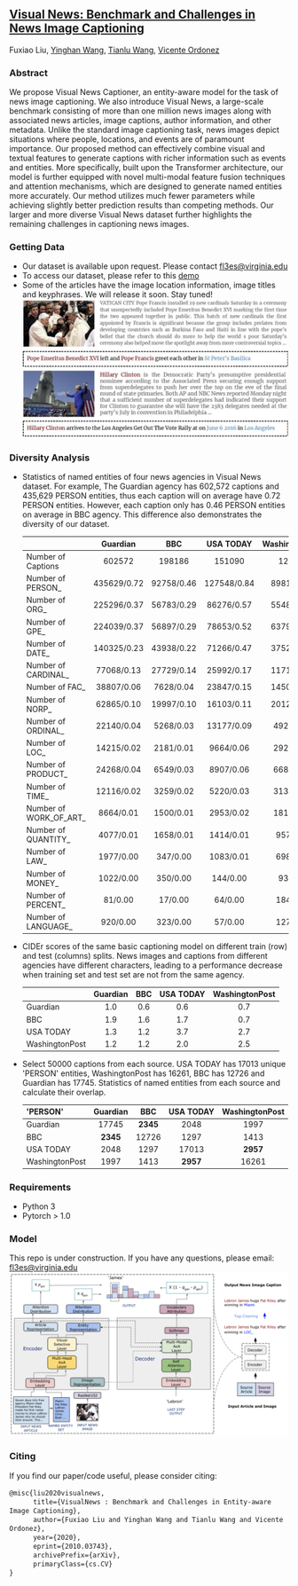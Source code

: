 ## [Visual News: Benchmark and Challenges in News Image Captioning](https://arxiv.org/abs/2010.03743)
Fuxiao Liu, [Yinghan Wang](https://www.linkedin.com/in/yinghan-wang-39980a119/), [Tianlu Wang](http://www.cs.virginia.edu/~tw8cb/), [Vicente Ordonez](https://www.vicenteordonez.com/)

### Abstract 
We propose Visual News Captioner, an entity-aware model for the task of news image captioning. We also introduce Visual News, a large-scale benchmark consisting of more than one million news images along with associated news articles, image captions, author information, and other metadata. Unlike the standard image captioning task, news images depict situations where people, locations, and events are of paramount importance. Our proposed method can effectively combine visual and textual features to generate captions with richer information such as events and entities. More specifically, built upon the Transformer architecture, our model is further equipped with novel multi-modal feature fusion techniques and attention mechanisms, which are designed to generate named entities more accurately. Our method utilizes much fewer parameters while achieving slightly better prediction results than competing methods. Our larger and more diverse Visual News dataset further highlights the remaining challenges in captioning news images.

### Getting Data
- Our dataset is available upon request. Please contact fl3es@virginia.edu
- To access our dataset, please refer to this [demo](./VisualNews-Dataset.ipynb)
- Some of the articles have the image location information, image titles and keyphrases. We will release it soon. Stay tuned!
![Examples from our VisualNews dataset](./sample.jpg)

### Diversity Analysis

 - Statistics of named entities of four news agencies in Visual News dataset. For example, The Guardian agency has 602,572 captions and 435,629 PERSON entities, thus each caption will on average have 0.72 PERSON entities. However, each caption only has 0.46 PERSON entities on average in BBC agency. This difference also demonstrates the diversity of our dataset.

   |                                     |       Guardian |             BBC |        USA TODAY|   WashingtonPost|
   | ----------------------------------- | :-------------:| :--------------:| :--------------:| :--------------:|
   | Number of Captions                  |         602572 |          198186 |          151090 |          128744 |
   | Number of PERSON_                   |    435629/0.72 |      92758/0.46 |     127548/0.84 |      89811/0.69 | 
   | Number of ORG_                      |    225296/0.37 |      56783/0.29 |      86276/0.57 |      55489/0.43 | 
   | Number of GPE_                      |    224039/0.37 |      56897/0.29 |      78653/0.52 |      63790/0.50 | 
   | Number of DATE_                     |    140325/0.23 |      43938/0.22 |      71266/0.47 |      37528/0.29 |  
   | Number of CARDINAL_                 |     77068/0.13 |      27729/0.14 |      25992/0.17 |      11719/0.09 |   
   | Number of FAC_                      |     38807/0.06 |       7628/0.04 |      23847/0.15 |      14508/0.11 |   
   | Number of NORP_                     |     62865/0.10 |      19997/0.10 |      16103/0.11 |      20124/0.16 | 
   | Number of ORDINAL_                  |     22140/0.04 |       5268/0.03 |      13177/0.09 |       4927/0.04 | 
   | Number of LOC_                      |     14215/0.02 |       2181/0.01 |       9664/0.06 |       2928/0.02 |
   | Number of PRODUCT_                  |     24268/0.04 |       6549/0.03 |       8907/0.06 |       6680/0.05 | 
   | Number of TIME_                     |     12116/0.02 |       3259/0.02 |       5220/0.03 |       3134/0.02 | 
   | Number of WORK_OF_ART_              |      8664/0.01 |       1500/0.01 |       2953/0.02 |       1810/0.01 | 
   | Number of QUANTITY_                 |      4077/0.01 |       1658/0.01 |       1414/0.01 |        957/0.01 | 
   | Number of LAW_                      |      1977/0.00 |        347/0.00 |       1083/0.01 |        698/0.01 | 
   | Number of MONEY_                    |      1022/0.00 |        350/0.00 |        144/0.00 |         93/0.00 | 
   | Number of PERCENT_                  |        81/0.00 |         17/0.00 |         64/0.00 |        184/0.00 | 
   | Number of LANGUAGE_                 |       920/0.00 |        323/0.00 |         57/0.00 |        127/0.00 |

 - CIDEr scores of the same basic captioning model on different train (row) and test (columns) splits. News images and captions from different agencies have different characters, leading to a performance decrease when training set and test set are not from the same agency.

   |                                     |       Guardian |             BBC |        USA TODAY|   WashingtonPost|
   | ----------------------------------- | :-------------:| :--------------:| :--------------:| :--------------:|
   | Guardian                            |            1.0 |             0.6 |             0.6 |             0.7 |
   | BBC                                 |            1.9 |             1.6 |             1.7 |             0.7 | 
   | USA TODAY                           |            1.3 |             1.2 |             3.7 |             2.7 |
   | WashingtonPost                      |            1.2 |             1.2 |             2.0 |             2.5 | 
   
   
 - Select 50000 captions from each source. USA TODAY has 17013 unique 'PERSON' entities, WashingtonPost has 16261, BBC has 12726 and Guardian has 17745. Statistics of named entities from each source and calculate their overlap. 

   | 'PERSON'                            |       Guardian |             BBC |        USA TODAY|   WashingtonPost|
   | ----------------------------------- | :-------------:| :--------------:| :--------------:| :--------------:|
   | Guardian                            |          17745 |        **2345** |            2048 |            1997 |
   | BBC                                 |       **2345** |           12726 |            1297 |            1413 | 
   | USA TODAY                           |           2048 |            1297 |           17013 |        **2957** |
   | WashingtonPost                      |           1997 |            1413 |        **2957** |           16261 | 
   

### Requirements
- Python 3
- Pytorch > 1.0

### Model
This repo is under construction. If you have any questions, please email: fl3es@virginia.edu
![Examples from our VisualNews dataset](./model.png)

### Citing
If you find our paper/code useful, please consider citing:

```
@misc{liu2020visualnews,
      title={VisualNews : Benchmark and Challenges in Entity-aware Image Captioning}, 
      author={Fuxiao Liu and Yinghan Wang and Tianlu Wang and Vicente Ordonez},
      year={2020},
      eprint={2010.03743},
      archivePrefix={arXiv},
      primaryClass={cs.CV}
}
```
